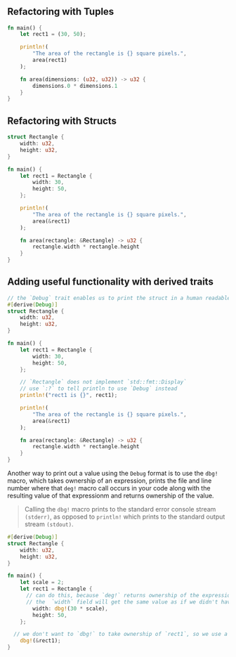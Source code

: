 #

## Refactoring with Tuples

```rs
fn main() {
    let rect1 = (30, 50);

    println!(
        "The area of the rectangle is {} square pixels.",
        area(rect1)
    );

    fn area(dimensions: (u32, u32)) -> u32 {
        dimensions.0 * dimensions.1
    }
}
```

## Refactoring with Structs

```rs
struct Rectangle {
    width: u32,
    height: u32,
}

fn main() {
    let rect1 = Rectangle {
        width: 30,
        height: 50,
    };

    println!(
        "The area of the rectangle is {} square pixels.",
        area(&rect1)
    );

    fn area(rectangle: &Rectangle) -> u32 {
        rectangle.width * rectangle.height
    }
}
```

## Adding useful functionality with derived traits

```rs
// the `Debug` trait enables us to print the struct in a human readable format
#[derive(Debug)]
struct Rectangle {
    width: u32,
    height: u32,
}

fn main() {
    let rect1 = Rectangle {
        width: 30,
        height: 50,
    };

    // `Rectangle` does not implement `std::fmt::Display`
    // use `:?` to tell println to use `Debug` instead
    println!("rect1 is {}", rect1);

    println!(
        "The area of the rectangle is {} square pixels.",
        area(&rect1)
    );

    fn area(rectangle: &Rectangle) -> u32 {
        rectangle.width * rectangle.height
    }
}
```

Another way to print out a value using the `Debug` format is to use the `dbg!` macro, which takes ownership of an expression, prints the file and line number where that `deg!` macro call occurs in your code along with the resulting value of that expressionm and returns ownership of the value.

> Calling the `dbg!` macro prints to the standard error console stream `(stderr)`, as opposed to `println!` which prints to the standard output stream `(stdout)`.

```rs
#[derive(Debug)]
struct Rectangle {
    width: u32,
    height: u32,
}

fn main() {
    let scale = 2;
    let rect1 = Rectangle {
      // can do this, because `deg!` returns ownership of the expression's value
      // the  `width` field will get the same value as if we didn't have the `dbg!` call there
        width: dbg!(30 * scale),
        height: 50,
    };

  // we don't want to `dbg!` to take ownership of `rect1`, so we use a reference to `rect1`
    dbg!(&rect1);
}
```
